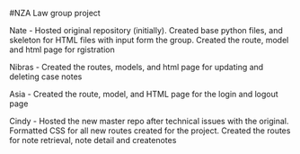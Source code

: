#NZA Law group project



Nate - Hosted original repository (initially). Created base python files, and skeleton for HTML files with input form the group. Created the route, model and html page for rgistration
	
Nibras - Created the routes, models, and html page for updating and deleting case notes
	   
Asia - Created the route, model, and HTML page for the login and logout page
	 
Cindy - Hosted the new master repo after technical issues with the original. Formatted CSS for all new routes created for the project. Created the routes for note retrieval,
        note detail and createnotes
		
